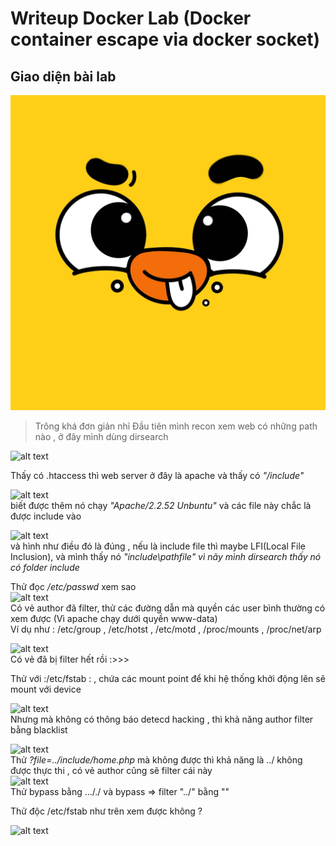 # Writeup Docker Lab (Docker container escape via docker socket)

## Giao diện bài lab  
![alt text](image.png)

> Trông khá đơn giản nhỉ
Đầu tiên mình recon xem web có những path nào , ở đây mình dùng dirsearch 

![alt text](image-2.png)

Thấy có .htaccess thì web server ở đây là apache và thấy có *"/include"* 

![alt text](image-3.png)  
biết được thêm nó chạy *"Apache/2.2.52 Unbuntu"* và các file này chắc là được include vào 

![alt text](image-4.png)  
và hình như điều đó là đúng , nếu là include file thì maybe LFI(Local File Inclusion), và mình thấy nó *"include\pathfile" vì nãy mình dirsearch thấy nó có folder include*

Thử đọc */etc/passwd* xem sao  
![alt text](image-5.png)  
Có vẻ author đã filter, thử các đường dẫn mà quyền các user bình thường có xem được (Vì apache chạy dưới quyền www-data)  
Ví dụ như  :   /etc/group , /etc/hotst , /etc/motd , /proc/mounts , /proc/net/arp 

![alt text](image-6.png)  
Có vẻ đã bị filter hết rồi :>>>

Thử với :/etc/fstab : , chứa các mount point để khi hệ thống khởi động lên sẽ mount với device 

![alt text](image-8.png)  
Nhưng mà không có thông báo detecd hacking , thì khả năng author filter bằng blacklist   

![alt text](image-9.png)  
Thử *?file=../include/home.php* mà không được thì khả năng là ../ không được thực thi , có vẻ author cũng sẽ filter cái này  
![alt text](image-10.png)  
Thử bypass bằng ..././ và bypass =>  filter "../" bằng "" 

Thử độc /etc/fstab như trên xem được không  ? 

![alt text](image-11.png)